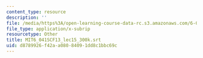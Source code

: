 ```yaml
---
content_type: resource
description: ''
file: /media/https%3A/open-learning-course-data-rc.s3.amazonaws.com/6-041sc-probabilistic-systems-analysis-and-applied-probability-fall-2013/d8789926f42aa08084091dd8c1bbc69c_MIT6_041SCF13_lec15_300k.srt
file_type: application/x-subrip
resourcetype: Other
title: MIT6_041SCF13_lec15_300k.srt
uid: d8789926-f42a-a080-8409-1dd8c1bbc69c
---
```

